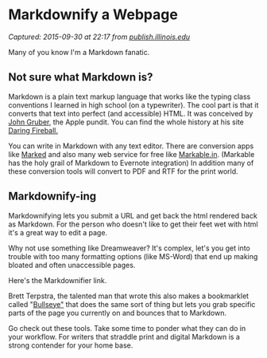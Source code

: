 # Markdownify a Webpage

_Captured: 2015-09-30 at 22:17 from [publish.illinois.edu](https://publish.illinois.edu/johntubbs/markdownify-a-webpage/)_

Many of you know I'm a Markdown fanatic.

## Not sure what Markdown is?

Markdown is a plain text markup language that works like the typing class conventions I learned in high school (on a typewriter). The cool part is that it converts that text into perfect (and accessible) HTML. It was conceived by [John Gruber](http://static1.businessinsider.com/image/4ca48e6f7f8b9a37500e0300/apple-fan-john-gruber-windows-phone-7-really-nice-and-better-than-android.jpg), the Apple pundit. You can find the whole history at his site [Daring Fireball.](http://daringfireball.net/)

You can write in Markdown with any text editor. There are conversion apps like [Marked](http://markedapp.com/) and also many web service for free like [Markable.in](http://markable.in/). (Markable has the holy grail of Markdown to Evernote integration) In addition many of these conversion tools will convert to PDF and RTF for the print world.

## Markdownify-ing

Markdownifying lets you submit a URL and get back the html rendered back as Markdown. For the person who doesn't like to get their feet wet with html it's a great way to edit a page.

Why not use something like Dreamweaver? It's complex, let's you get into trouble with too many formatting options (like MS-Word) that end up making bloated and often unaccessible pages.

Here's the Markdownifier link.

Brett Terpstra, the talented man that wrote this also makes a bookmarklet called "[Bullseye"](http://brettterpstra.com/2013/07/30/precise-web-clipping-to-markdown-with-bullseye/) that does the same sort of thing but lets you grab specific parts of the page you currently on and bounces that to Markdown.

Go check out these tools. Take some time to ponder what they can do in your workflow. For writers that straddle print and digital Markdown is a strong contender for your home base.
